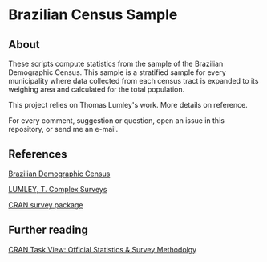 # Brazilian Census Sample
## About
These scripts compute statistics from the sample of the Brazilian Demographic Census. This sample is a stratified sample for every municipality where data collected from each census tract is expanded to its weighing area and calculated for the total population.

This project relies on Thomas Lumley's work. More details on reference.

For every comment, suggestion or question, open an issue in this repository, or send me an e-mail.

## References
[Brazilian Demographic Census](https://www.ibge.gov.br/estatisticas/sociais/trabalho/9662-censo-demografico-2010.html?=&t=o-que-e)

[LUMLEY, T. Complex Surveys](https://books.google.com.br/books/about/Complex_Surveys.html?id=L96ludyhFBsC&redir_esc=y)

[CRAN survey package](https://cran.r-project.org/web/packages/survey/index.html)

## Further reading
[CRAN Task View: Official Statistics & Survey Methodolgy](https://cran.r-project.org/web/views/OfficialStatistics.html)
